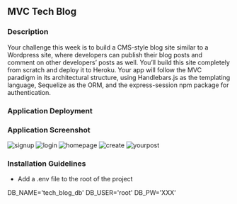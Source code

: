## MVC Tech Blog

### Description

Your challenge this week is to build a CMS-style blog site similar to a Wordpress site, where developers can publish their blog posts and comment on other developers’ posts as well. You’ll build this site completely from scratch and deploy it to Heroku. Your app will follow the MVC paradigm in its architectural structure, using Handlebars.js as the templating language, Sequelize as the ORM, and the express-session npm package for authentication.

### Application Deployment

### Application Screenshot
![signup](https://user-images.githubusercontent.com/111669764/213327775-60407d19-892f-463f-b242-cfebc0735b0f.png)
![login](https://user-images.githubusercontent.com/111669764/213327793-cfbc3fb0-033a-46f2-8252-7392de682c6a.png)
![homepage](https://user-images.githubusercontent.com/111669764/213327812-1bc55188-41a3-408b-a49c-6fe07dca9354.png)
![create](https://user-images.githubusercontent.com/111669764/213327826-5f30390a-8c6d-497b-8abd-5bf1fff2aa57.png)
![yourpost](https://user-images.githubusercontent.com/111669764/213327844-ff66d8e8-d050-46fb-993d-485199f82f03.png)


### Installation Guidelines

- Add a .env file to the root of the project

DB_NAME='tech_blog_db'
DB_USER='root'
DB_PW='XXX'
